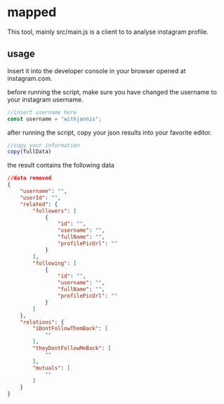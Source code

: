 # mapped
This tool, mainly src/main.js is a client to to analyse instagram profile.

## usage
Insert it into the developer console in your browser opened at instagram.com.

before running the script, make sure you have changed the username to your instagram username.
```javascript
//insert username here
const username = "withjannis";
```

after running the script, copy your json results into your favorite editor.
```javascript
//copy your information
copy(fullData)
```

the result contains the following data
```json
//data removed
{
    "username": "",
    "userId": "",
    "related": {
        "followers": [
            {
                "id": "",
                "username": "",
                "fullName": "",
                "profilePicUrl": ""
			}
        ],
        "following": [
            {
                "id": "",
                "username": "",
                "fullName": "",
                "profilePicUrl": ""
			}
        ]
    },
    "relations": {
        "iDontFollowThemBack": [
            ""
        ],
        "theyDontFollowMeBack": [
            ""
        ],
        "mutuals": [
            ""
        ]
    }
}
```